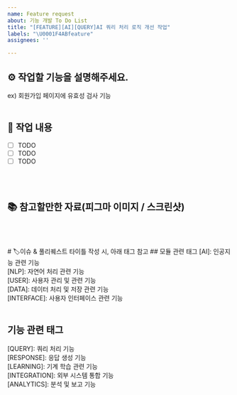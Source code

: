 ```yaml
---
name: Feature request
about: 기능 개발 To Do List
title: "[FEATURE][AI][QUERY]AI 쿼리 처리 로직 개선 작업"
labels: "\U0001F4ABfeature"
assignees: ''

---
```


## ⚙ 작업할 기능을 설명해주세요.
ex) 회원가입 페이지에 유효성 검사 기능
<br>
<br>
## 📌 작업 내용
- [ ] TODO
- [ ] TODO
- [ ] TODO
<br>
<br>

## 📚 참고할만한 자료(피그마 이미지 / 스크린샷)
<br>
<br>
<br>
# 🏷이슈 & 풀리퀘스트 타이틀 작성 시, 아래 태그 참고
## 모듈 관련 태그
[AI]: 인공지능 관련 기능<br>
[NLP]: 자연어 처리 관련 기능<br>
[USER]: 사용자 관리 및 관련 기능<br>
[DATA]: 데이터 처리 및 저장 관련 기능<br>
[INTERFACE]: 사용자 인터페이스 관련 기능<br><br>

## 기능 관련 태그
[QUERY]: 쿼리 처리 기능<br>
[RESPONSE]: 응답 생성 기능<br>
[LEARNING]: 기계 학습 관련 기능<br>
[INTEGRATION]: 외부 시스템 통합 기능<br>
[ANALYTICS]: 분석 및 보고 기능<br><br>
